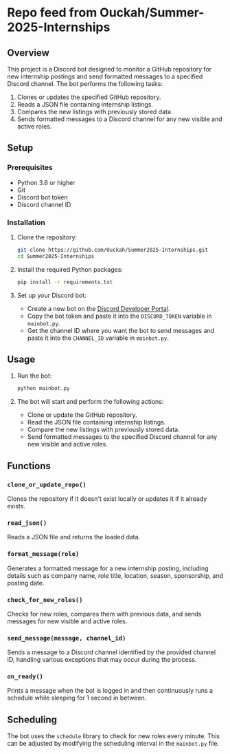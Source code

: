 # Repo feed from Ouckah/Summer-2025-Internships

## Overview

This project is a Discord bot designed to monitor a GitHub repository for new internship postings and send formatted messages to a specified Discord channel. The bot performs the following tasks:

1. Clones or updates the specified GitHub repository.
2. Reads a JSON file containing internship listings.
3. Compares the new listings with previously stored data.
4. Sends formatted messages to a Discord channel for any new visible and active roles.

## Setup

### Prerequisites

- Python 3.6 or higher
- Git
- Discord bot token
- Discord channel ID

### Installation

1. Clone the repository:
    ```sh
    git clone https://github.com/Ouckah/Summer2025-Internships.git
    cd Summer2025-Internships
    ```

2. Install the required Python packages:
    ```sh
    pip install -r requirements.txt
    ```

3. Set up your Discord bot:
    - Create a new bot on the [Discord Developer Portal](https://discord.com/developers/applications).
    - Copy the bot token and paste it into the `DISCORD_TOKEN` variable in `mainbot.py`.
    - Get the channel ID where you want the bot to send messages and paste it into the `CHANNEL_ID` variable in `mainbot.py`.

## Usage

1. Run the bot:
    ```sh
    python mainbot.py
    ```

2. The bot will start and perform the following actions:
    - Clone or update the GitHub repository.
    - Read the JSON file containing internship listings.
    - Compare the new listings with previously stored data.
    - Send formatted messages to the specified Discord channel for any new visible and active roles.

## Functions

### `clone_or_update_repo()`

Clones the repository if it doesn't exist locally or updates it if it already exists.

### `read_json()`

Reads a JSON file and returns the loaded data.

### `format_message(role)`

Generates a formatted message for a new internship posting, including details such as company name, role title, location, season, sponsorship, and posting date.

### `check_for_new_roles()`

Checks for new roles, compares them with previous data, and sends messages for new visible and active roles.

### `send_message(message, channel_id)`

Sends a message to a Discord channel identified by the provided channel ID, handling various exceptions that may occur during the process.

### `on_ready()`

Prints a message when the bot is logged in and then continuously runs a schedule while sleeping for 1 second in between.

## Scheduling

The bot uses the `schedule` library to check for new roles every minute. This can be adjusted by modifying the scheduling interval in the `mainbot.py` file.
